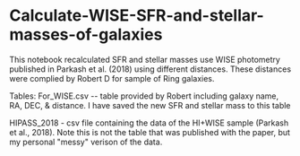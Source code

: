 # Calculate-WISE-SFR-and-stellar-masses-of-galaxies
This notebook recalculated SFR and stellar masses use WISE photometry published in Parkash et al. (2018) using different distances.
These distances were complied by Robert D for sample of Ring galaxies. 

Tables: 
For_WISE.csv -- table provided by Robert including galaxy name, RA, DEC, & distance. I have saved the new SFR and stellar mass to this table

HIPASS_2018 - csv file containing the data of the HI+WISE sample (Parkash et al., 2018). Note this is not the table that was published with the paper, but my personal "messy" verison of the data.
